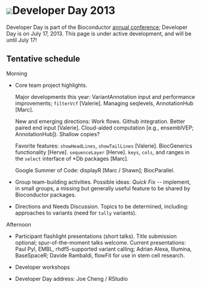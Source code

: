 # ![](/images/icons/magnifier.gif)Developer Day 2013

Developer Day is part of the Bioconductor
[annual conference](/bioc2013); Developer Day is on July 17,
2013. This page is under active development, and will be until July
17!

## Tentative schedule

Morning

- Core team project highlights.

  Major developments this year: VariantAnnotation input and
  performance improvements; `filterVcf` [Valerie]. Managing seqlevels,
  AnnotationHub [Marc].
  
  New and emerging directions: Work flows. Github integration. Better
  paired end input [Valerie].  Cloud-aided computation
  [e.g., ensemblVEP; AnnotationHub]). Shallow copies?
  
  Favorite features: `showHeadLines`, `showTailLines`
  [Valerie]. BiocGenerics functionality [Herve]. `sequenceLayer`
  [Herve]. `keys`, `cols`, and ranges in the `select` interface of
  *Db packages [Marc].
  
  Google Summer of Code: displayR [Marc / Shawn]; BiocParallel.

- Group team-building activities. Possible ideas: _Quick Fix_ --
  implement, in small groups, a missing but generally useful feature
  to be shared by Bioconductor packages.

- Directions and Needs Discussion. Topics to be determined, including:
  approaches to variants (need for `tally` variants).

Afternoon

- Participant flashlight presentations (short talks). Title submission
  optional; spur-of-the-moment talks welcome. Current presentations:
  Paul Pyl, EMBL, rhdf5-supported variant calling; Adrian Alexa, Illumina,
  BaseSpaceR; Davide Rambaldi, flowFit for use in stem cell research.

- Developer workshops

- Developer Day address: Joe Cheng / RStudio
